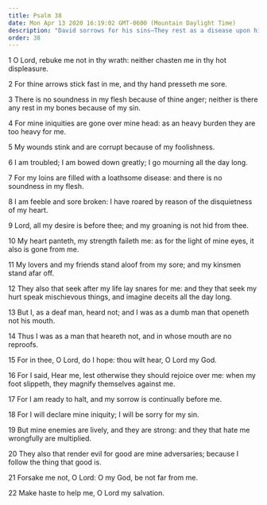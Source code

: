 ```yaml
---
title: Psalm 38
date: Mon Apr 13 2020 16:19:02 GMT-0600 (Mountain Daylight Time)
description: "David sorrows for his sins—They rest as a disease upon him—He asks the Lord to be compassionate."
order: 38
---
```


1 O Lord, rebuke me not in thy wrath: neither chasten me in thy hot displeasure.

2 For thine arrows stick fast in me, and thy hand presseth me sore.

3 There is no soundness in my flesh because of thine anger; neither is there any rest in my bones because of my sin.

4 For mine iniquities are gone over mine head: as an heavy burden they are too heavy for me.

5 My wounds stink and are corrupt because of my foolishness.

6 I am troubled; I am bowed down greatly; I go mourning all the day long.

7 For my loins are filled with a loathsome disease: and there is no soundness in my flesh.

8 I am feeble and sore broken: I have roared by reason of the disquietness of my heart.

9 Lord, all my desire is before thee; and my groaning is not hid from thee.

10 My heart panteth, my strength faileth me: as for the light of mine eyes, it also is gone from me.

11 My lovers and my friends stand aloof from my sore; and my kinsmen stand afar off.

12 They also that seek after my life lay snares for me: and they that seek my hurt speak mischievous things, and imagine deceits all the day long.

13 But I, as a deaf man, heard not; and I was as a dumb man that openeth not his mouth.

14 Thus I was as a man that heareth not, and in whose mouth are no reproofs.

15 For in thee, O Lord, do I hope: thou wilt hear, O Lord my God.

16 For I said, Hear me, lest otherwise they should rejoice over me: when my foot slippeth, they magnify themselves against me.

17 For I am ready to halt, and my sorrow is continually before me.

18 For I will declare mine iniquity; I will be sorry for my sin.

19 But mine enemies are lively, and they are strong: and they that hate me wrongfully are multiplied.

20 They also that render evil for good are mine adversaries; because I follow the thing that good is.

21 Forsake me not, O Lord: O my God, be not far from me.

22 Make haste to help me, O Lord my salvation.
